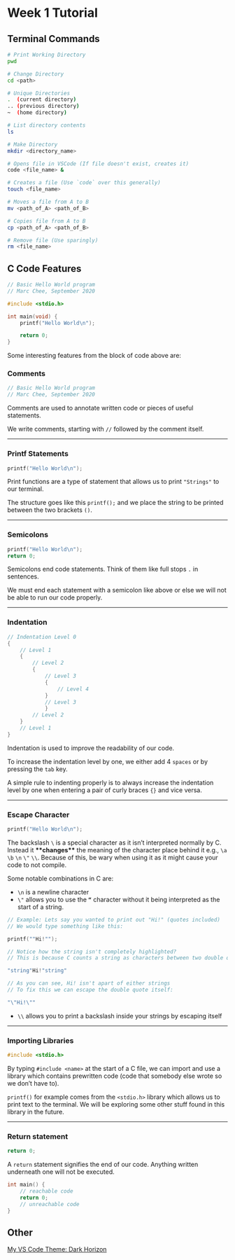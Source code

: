 # Week 1 Tutorial

## Terminal Commands

```bash
# Print Working Directory
pwd

# Change Directory
cd <path>

# Unique Directories
.  (current directory)
.. (previous directory)
~  (home directory)

# List directory contents
ls

# Make Directory
mkdir <directory_name>

# Opens file in VSCode (If file doesn't exist, creates it)
code <file_name> &

# Creates a file (Use `code` over this generally)
touch <file_name>

# Moves a file from A to B
mv <path_of_A> <path_of_B>

# Copies file from A to B
cp <path_of_A> <path_of_B>

# Remove file (Use sparingly)
rm <file_name>
```

## C Code Features

```c
// Basic Hello World program
// Marc Chee, September 2020

#include <stdio.h>

int main(void) {
    printf("Hello World\n");

    return 0;
}
```

Some interesting features from the block of code above are:

### Comments

```c
// Basic Hello World program
// Marc Chee, September 2020
```

Comments are used to annotate written code or pieces of useful statements.

We write comments, starting with `//` followed by the comment itself.

---

### Printf Statements

```c
printf("Hello World\n");
```

Print functions are a type of statement that allows us to print `"Strings"` to our terminal.

The structure goes like this `printf();` and we place the string to be printed between the two brackets `()`.

---

### Semicolons

```c
printf("Hello World\n");
return 0;
```

Semicolons end code statements. Think of them like full stops `.` in sentences.

We must end each statement with a semicolon like above or else we will not be able to run our code properly.

---

### Indentation

```c
// Indentation Level 0
{
    // Level 1
    {
        // Level 2
        {
            // Level 3
            {
                // Level 4
            }
            // Level 3
		    }
        // Level 2
    }
    // Level 1
}
```

Indentation is used to improve the readability of our code.

To increase the indentation level by one, we either add 4 `spaces` or by pressing the `tab` key.

A simple rule to indenting properly is to always increase the indentation level by one when entering a pair of curly braces `{}` and vice versa.

---

### Escape Character

```c
printf("Hello World\n");
```

The backslash `\` is a special character as it isn’t interpreted normally by C. Instead it ******\*\*******changes******\*\******* the meaning of the character place behind it e.g., `\a` `\b` `\n` `\"` `\\`. Because of this, be wary when using it as it might cause your code to not compile.

Some notable combinations in C are:

- `\n` is a newline character
- `\"` allows you to use the **`“`** character without it being interpreted as the start of a string.

```c
// Example: Lets say you wanted to print out "Hi!" (quotes included)
// We would type something like this:

printf(""Hi!"");

// Notice how the string isn't completely highlighted?
// This is because C counts a string as characters between two double quotes

"string"Hi!"string"

// As you can see, Hi! isn't apart of either strings
// To fix this we can escape the double quote itself:

"\"Hi!\""
```

- `\\` allows you to print a backslash inside your strings by escaping itself

---

### Importing Libraries

```c
#include <stdio.h>
```

By typing `#include <name>` at the start of a C file, we can import and use a library which contains prewritten code (code that somebody else wrote so we don’t have to).

`printf()` for example comes from the `<stdio.h>` library which allows us to print text to the terminal. We will be exploring some other stuff found in this library in the future.

---

### Return statement

```c
return 0;
```

A `return` statement signifies the end of our code. Anything written underneath one will not be executed.

```c
int main() {
	// reachable code
	return 0;
	// unreachable code
}
```

## Other

[My VS Code Theme: Dark Horizon](https://marketplace.visualstudio.com/items?itemName=mcagampan.dark-horizon)
